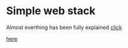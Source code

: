 <h1>Simple web stack</h1>
Almost everthing has been fully explained <a href="web-infrastructure.md">click</a>


[here](./README.md)


